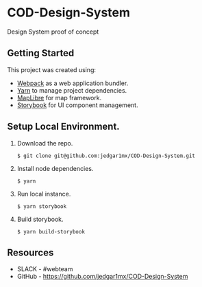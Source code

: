 # COD-Design-System
Design System proof of concept

## Getting Started

This project was created using:
 - [Webpack](https://webpack.js.org/) as a web application bundler.
 - [Yarn](https://classic.yarnpkg.com/en/) to manage project dependencies.
 - [MapLibre](https://maplibre.org/) for map framework.
 - [Storybook](https://www.cypress.io/) for UI component management.

## Setup Local Environment.

1. Download the repo.
    ```
    $ git clone git@github.com:jedgar1mx/COD-Design-System.git
    ```
2. Install node dependencies.

    ```
    $ yarn
    ```

3. Run local instance.
    ```
    $ yarn storybook
    ```

4. Build storybook.
    ```
    $ yarn build-storybook
    ```
## Resources

* SLACK - #webteam
* GitHub - https://github.com/jedgar1mx/COD-Design-System


